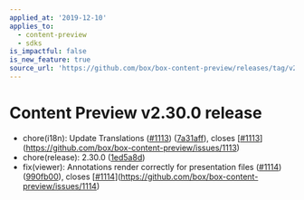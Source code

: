 ```yaml
---
applied_at: '2019-12-10'
applies_to:
  - content-preview
  - sdks
is_impactful: false
is_new_feature: true
source_url: 'https://github.com/box/box-content-preview/releases/tag/v2.30.0'
---
```


# Content Preview v2.30.0 release


* chore(i18n): Update Translations ([#1113](https://github.com/box/box-content-preview/pull/1113)) ([7a31aff](https://github.com/box/box-content-preview/commit[7a31aff](https://github.com/box/box-content-preview/commit/7a31aff))), closes [[#1113](https://github.com/box/box-content-preview/pull/1113)](https://github.com/box/box-content-preview/issues/1113)
* chore(release): 2.30.0 ([1ed5a8d](https://github.com/box/box-content-preview/commit[1ed5a8d](https://github.com/box/box-content-preview/commit/1ed5a8d)))
* fix(viewer): Annotations render correctly for presentation files ([#1114](https://github.com/box/box-content-preview/pull/1114)) ([990fb00](https://github.com/box/box-content-preview/commit[990fb00](https://github.com/box/box-content-preview/commit/990fb00))), closes [[#1114](https://github.com/box/box-content-preview/pull/1114)](https://github.com/box/box-content-preview/issues/1114)



